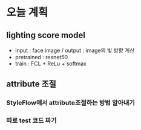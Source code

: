 # 오늘 계획
## lighting score model
- input : face image / output : image의 빛 방향 계산
- pretrained : resnet50
- train : FCL + ReLu + softmax

## attribute 조절
### StyleFlow에서 attribute조절하는 방법 알아내기
### 따로 test 코드 짜기
